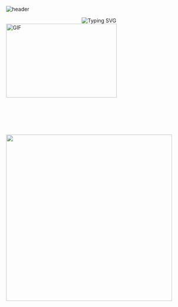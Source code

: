 <!--
**juheehasaeyo/juheehasaeyo** is a ✨ _special_ ✨ repository because its `README.md` (this file) appears on your GitHub profile.

Here are some ideas to get you started:

- 🔭 I’m currently working on ...
- 🌱 I’m currently learning ...
- 👯 I’m looking to collaborate on ...
- 🤔 I’m looking for help with ...
- 💬 Ask me about ...
- 📫 How to reach me: ...
- 😄 Pronouns: ...
- ⚡ Fun fact: ...
-->
<!--헤더-->
![header](https://capsule-render.vercel.app/api?type=waving&color=timeGradient&text=Welcome%20to%20Juhee's%20GitHub%20🐣&animation=twinkling&fontSize=43&fontAlignY=40&fontAlign=50&height=210)
<!--파랑글씨-->
<div align="center">
    <img align="center" src="https://readme-typing-svg.demolab.com?font=Oleo+Script&size=28&pause=1000&color=70A5FC&width=580&lines=Hi+there%2C+I'm+juhee!;Welcome+to+my+Github!"
        alt="Typing SVG" />
</div>
<!--GIF삽입-->
<img align="left" alt="GIF"
    src="https://user-images.githubusercontent.com/74038190/221352975-94759904-aa4c-4032-a8ab-b546efb9c478.gif?raw=true"
    width="300" height="200" />
<!--스트릭-->
<img align="center" style="margin-top: 100px;" width="450" src="https://streak-stats.demolab.com?user=juheehasaeyo&theme=vue&hide_border=true&date_format=%5BY.%5Dn.j&background=FFFFFF00">
